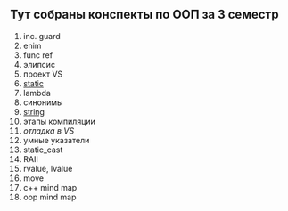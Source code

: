## Тут собраны конспекты по ООП за 3 семестр

1. inc. guard
2. enim
3. func ref
4. элипсис
5. проект VS
6. [static](https://github.com/fakokk/abstracts/blob/main/6_statiс.md)
7. lambda
8. синонимы
9. [string](https://github.com/fakokk/abstracts/blob/main/9_string.md)
10. этапы компиляции
11. *отладка в VS*
12. умные указатели
13. static_cast
14. RAII
15. rvalue, lvalue
16. move
17. c++ mind map
18. oop mind map
